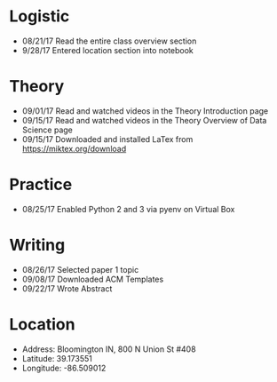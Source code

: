 
# Logistic

* 08/21/17 Read the entire class overview section 
* 9/28/17 Entered location section into notebook

# Theory

* 09/01/17 Read and watched videos in the Theory Introduction page
* 09/15/17 Read and watched videos in the Theory Overview of Data Science page
* 09/15/17 Downloaded and installed LaTex from https://miktex.org/download

# Practice

* 08/25/17 Enabled Python 2 and 3 via pyenv on Virtual Box

# Writing

* 08/26/17 Selected paper 1 topic
* 09/08/17 Downloaded ACM Templates
* 09/22/17 Wrote Abstract

# Location
* Address: Bloomington IN, 800 N Union St #408
* Latitude: 39.173551
* Longitude: -86.509012 
